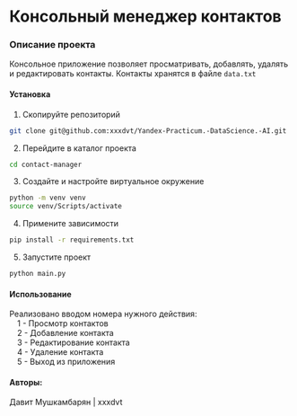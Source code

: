 # Консольный менеджер контактов
### Описание проекта
Консольное приложение позволяет просматривать, добавлять, удалять и редактировать контакты. Контакты хранятся в файле `data.txt`

#### Установка
1. Скопируйте репозиторий
```bash
git clone git@github.com:xxxdvt/Yandex-Practicum.-DataScience.-AI.git
```
2. Перейдите в каталог проекта
```bash
cd contact-manager
```
3. Создайте и настройте виртуальное окружение 
```bash 
python -m venv venv
source venv/Scripts/activate
```
4. Примените зависимости
```bash
pip install -r requirements.txt
```
5. Запустите проект
```bash
python main.py
```

#### Использование
Реализовано вводом номера нужного действия:  
&emsp;1 - Просмотр контактов  
&emsp;2 - Добавление контакта  
&emsp;3 - Редактирование контакта  
&emsp;4 - Удаление контакта  
&emsp;5 - Выход из приложения

#### Авторы:
Давит Мушкамбарян | xxxdvt
